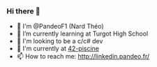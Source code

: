 ### Hi there 👋

- 👋 I'm @PandeoF1 (Nard Théo)
- 🌱 I’m currently learning at Turgot High School
- 🤔 I'm looking to be a c/c# dev
- 💬 I'm currently at [42-piscine](https://www.42lyon.fr/)
- 📫 How to reach me: http://linkedin.pandeo.fr/
